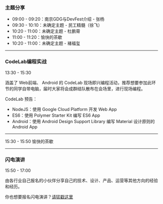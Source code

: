 ### 主题分享

- 09:00 - 09:20：南京GDG与DevFest介绍 - 张杨
- 09:30 - 10:10：未确定主题 - 民工精髓（徐飞）
- 10:20 - 11:00：未确定主题 - 杜鹏霄
- 11:00 - 11:20：愉快的茶歇
- 10:20 - 11:00：未确定主题 - 褚福玺

---

### CodeLab编程实战

13:30 - 15:30

涵盖了 Web前端、 Android 的 CodeLab 现场即兴编程活动，推荐想要参加此环节的同学自带电脑，届时大家将会成群结队散布在会场里，进行现场编程。

CodeLab 预告：
- NodeJS：使用 Google Cloud Platform 开发 Web App
- ES6：使用 Polymer Starter Kit 编写 ES6 App
- Android：使用 Android Design Support Library 编写 Material 设计原则的 Android App

---

15:30 - 15:50 愉快的茶歇

---

### 闪电演讲

15:50 - 17:00

由各行业自己报名的小伙伴分享自己的技术、设计、产品、运营等其他方向的经验和经历。

你也想要报名闪电演讲？[请猛戳这里](/partnership)
